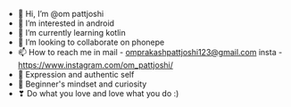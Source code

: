 - 👋 Hi, I’m @om pattjoshi
- 👀 I’m interested in android
- 🌱 I’m currently learning kotlin
- 💞️ I’m looking to collaborate on phonepe
- 📫 How to reach me in mail - omprakashpattjoshi123@gmail.com
                         insta -https://www.instagram.com/om_pattjoshi/
- 🎂 Expression and authentic self
- 🍏 Beginner's mindset and curiosity
- ❣ Do what you love and love what you do :)


